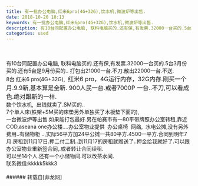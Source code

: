 ```yaml
---
title: 有一批办公电脑,红米6pro(4G+32G),饮水机,微波炉等出售.
date: 2018-10-20 18:13
keywords: 有一批办公电脑,红米6pro(4G+32G),饮水机,微波炉等出售.
description: 有10台同配置办公电脑, 联科电脑买的.还有保,有发票.32000一台买的.5台3月份买的.还有5台是9月份买的.. 打包出21000一台.不刀.散出22000一台.不送.8台 红米6 pro(4G+32G),  红米6 pro，4G运行内存，32G内存.刚买一个月.9.9新,基本算是全新. 900人民一台.或者7000P 一台..不刀,可以看成色.绝对跟新的一样.数个饮水机,  出钱就卖了.SM买的..7个单人床(铁架+SM买的床垫另外单独买了木板垫下面的),一台微波炉等出售.如果能打包最好.另在帕赛市有一80平带牌照办公室转租,靠近COD,aseana one办公楼....办公室物业提供  办公桌椅  网络,  水电公摊,没有另外费用..有储物柜 ..,实际56平方加24平公摊一共80平方.4500一平方.合同到明年7月.房租到11月17日.押二付二制..到11月17的房租就赠送了..押金给我就好了.可以跟办公室物业重新签合同,.或者转让合同续租.可以坐14个人.还有一个小储物间.可以改茶水间.联系微信:kkkkk5kkk3
categories: used
---
```

<td class="t_f" id="postmessage_2122823">

<br/>
<br/>
有10台同配置办公电脑, 联科电脑买的.还有保,有发票.32000一台买的.5台3月份买的.还有5台是9月份买的.. 打包出21000一台.不刀.散出22000一台.不送.<br/>
8台 红米6 pro(4G+32G),  <font style="font-size:16px">红米6 pro，4G运行内存，32G内存.刚买一个月.9.9新,基本算是全新. 900人民一台.或者7000P 一台..不刀,可以看成色.绝对跟新的一样.</font><br/>
数个饮水机,  出钱就卖了.SM买的..<br/>
7个单人床(铁架+SM买的床垫另外单独买了木板垫下面的),<br/>
一台微波炉等出售.如果能打包最好.另在帕赛市有一80平带牌照办公室转租,靠近COD,aseana one办公楼....办公室物业提供  办公桌椅  网络,  水电公摊,没有另外费用..有储物柜 ..,实际56平方加24平公摊一共80平方.4500一平方.合同到明年7月.房租到11月17日.押二付二制..到11月17的房租就赠送了..押金给我就好了.可以跟办公室物业重新签合同,.或者转让合同续租.<br/>
可以坐14个人.还有一个小储物间.可以改茶水间.<br/>
联系微信:kkkkk5kkk3<br/>
<br/>
</td>
###### 转载自[菲龙网]